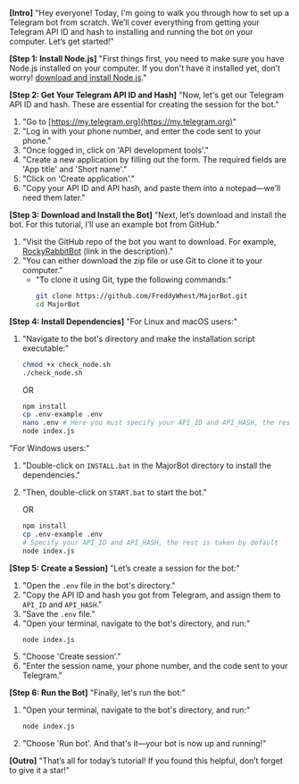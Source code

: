 **[Intro]**
"Hey everyone! Today, I'm going to walk you through how to set up a Telegram bot from scratch. We’ll cover everything from getting your Telegram API ID and hash to installing and running the bot on your computer. Let’s get started!"

**[Step 1: Install Node.js]**
"First things first, you need to make sure you have Node.js installed on your computer. If you don't have it installed yet, don’t worry! [download and install Node.js](https://nodejs.org/en/download/package-manager)."

**[Step 2: Get Your Telegram API ID and Hash]**
"Now, let's get our Telegram API ID and hash. These are essential for creating the session for the bot."
1. "Go to [https://my.telegram.org](https://my.telegram.org)"
2. "Log in with your phone number, and enter the code sent to your phone."
3. "Once logged in, click on 'API development tools'."
4. "Create a new application by filling out the form. The required fields are 'App title' and 'Short name'."
5. "Click on 'Create application'."
6. "Copy your API ID and API hash, and paste them into a notepad—we’ll need them later."

**[Step 3: Download and Install the Bot]**
"Next, let’s download and install the bot. For this tutorial, I’ll use an example bot from GitHub."
1. "Visit the GitHub repo of the bot you want to download. For example, [RockyRabbitBot](https://github.com/Freddywhest/RockyRabbitBot) (link in the description)."
2. "You can either download the zip file or use Git to clone it to your computer."
   - "To clone it using Git, type the following commands:"
     ```bash
     git clone https://github.com/FreddyWhest/MajorBot.git
     cd MajorBot
     ```

**[Step 4: Install Dependencies]**
"For Linux and macOS users:"
1. "Navigate to the bot's directory and make the installation script executable:"
   ```bash
   chmod +x check_node.sh
   ./check_node.sh
   ```
   OR
   ```bash
   npm install
   cp .env-example .env
   nano .env # Here you must specify your API_ID and API_HASH, the rest is taken by default
   node index.js
   ```

"For Windows users:"
1. "Double-click on `INSTALL.bat` in the MajorBot directory to install the dependencies."
2. "Then, double-click on `START.bat` to start the bot."

   OR
   ```bash
   npm install
   cp .env-example .env
   # Specify your API_ID and API_HASH, the rest is taken by default
   node index.js
   ```

**[Step 5: Create a Session]**
"Let’s create a session for the bot:"
1. "Open the `.env` file in the bot's directory."
2. "Copy the API ID and hash you got from Telegram, and assign them to `API_ID` and `API_HASH`."
3. "Save the `.env` file."
4. "Open your terminal, navigate to the bot's directory, and run:"
   ```bash
   node index.js
   ```
5. "Choose 'Create session'."
6. "Enter the session name, your phone number, and the code sent to your Telegram."

**[Step 6: Run the Bot]**
"Finally, let's run the bot:"
1. "Open your terminal, navigate to the bot's directory, and run:"
   ```bash
   node index.js
   ```
2. "Choose 'Run bot'. And that's it—your bot is now up and running!"

**[Outro]**
"That’s all for today’s tutorial! If you found this helpful, don’t forget to give it a star!"
